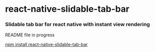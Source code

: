 # react-native-slidable-tab-bar
<h3>Slidable tab bar for react native with instant view rendering</h3>
<p>README file in progress</p>
<a href="https://www.npmjs.com/package/react-native-slidable-tab-bar">npm install react-native-slidable-tab-bar</a>
